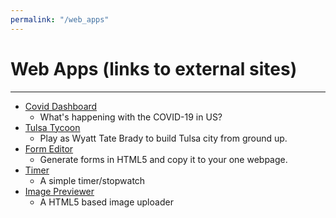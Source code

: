 ```yaml
---
permalink: "/web_apps"
---
```


# Web Apps (links to external sites)
----
- [Covid Dashboard](https://Chaibot97.github.com/Covid_Dashboard)
  - What's happening with the COVID-19 in US?
- [Tulsa Tycoon](https://Chaibot97.github.com/Tulsa_Tycoon)
  - Play as Wyatt Tate Brady to build Tulsa city from ground up.
- [Form Editor](apps/form_editor)
  - Generate forms in HTML5 and copy it to your one webpage.
- [Timer](apps/timer)
  - A simple timer/stopwatch
- [Image Previewer](apps/image_previewer)
  - A HTML5 based image uploader